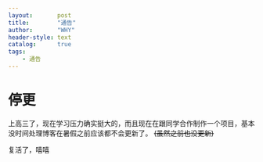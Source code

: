 ```yaml
---
layout:       post
title:        "通告"
author:       "WHY"
header-style: text
catalog:      true
tags:
    - 通告
---
```


# 停更
上高三了，现在学习压力确实挺大的，而且现在在跟同学合作制作一个项目，基本没时间处理博客在暑假之前应该都不会更新了。
~~(虽然之前也没更新)~~

复活了，嘻嘻